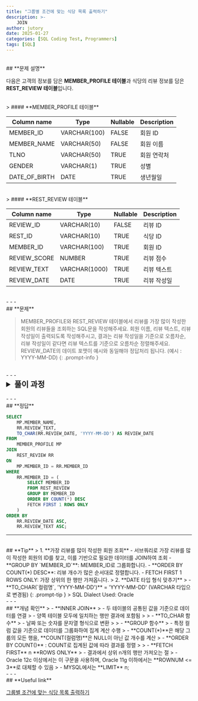 ```yaml
---
title: "그룹별 조건에 맞는 식당 목록 출력하기"
description: >-
    JOIN
author: jutory
date: 2025-01-27
categories: [SQL Coding Test, Programmers]
tags: [SQL]
---
```

<br>
## **문제 설명**

다음은 고객의 정보를 담은 **MEMBER_PROFILE 테이블**과 식당의 리뷰 정보를 담은 **REST_REVIEW 테이블**입니다.

<br>
> #### **MEMBER_PROFILE 테이블**

| Column name   | Type         | Nullable | Description          |
|---------------|--------------|----------|----------------------|
| MEMBER_ID     | VARCHAR(100) | FALSE    | 회원 ID              |
| MEMBER_NAME   | VARCHAR(50)  | FALSE    | 회원 이름            |
| TLNO          | VARCHAR(50)  | TRUE     | 회원 연락처          |
| GENDER        | VARCHAR(1)   | TRUE     | 성별                 |
| DATE_OF_BIRTH | DATE         | TRUE     | 생년월일            |

<br>
> #### **REST_REVIEW 테이블**

| Column name   | Type         | Nullable | Description          |
|---------------|--------------|----------|----------------------|
| REVIEW_ID     | VARCHAR(10)  | FALSE    | 리뷰 ID              |
| REST_ID       | VARCHAR(10)  | TRUE     | 식당 ID              |
| MEMBER_ID     | VARCHAR(100) | TRUE     | 회원 ID              |
| REVIEW_SCORE  | NUMBER       | TRUE     | 리뷰 점수            |
| REVIEW_TEXT   | VARCHAR(1000)| TRUE     | 리뷰 텍스트          |
| REVIEW_DATE   | DATE         | TRUE     | 리뷰 작성일          |

<br>
- - -
<br>
## **문제**

> MEMBER_PROFILE와 REST_REVIEW 테이블에서 리뷰를 가장 많이 작성한 회원의 리뷰들을 조회하는 SQL문을 작성해주세요. 회원 이름, 리뷰 텍스트, 리뷰 작성일이 출력되도록 작성해주시고, 결과는 리뷰 작성일을 기준으로 오름차순, 리뷰 작성일이 같다면 리뷰 텍스트를 기준으로 오름차순 정렬해주세요. REVIEW_DATE의 데이트 포맷이 예시와 동일해야 정답처리 됩니다. (예시 : YYYY-MM-DD)
{: .prompt-info }

<br>
- - -
<br>
<details>
  <summary style="font-size: 1.5em; font-weight: bold;">풀이 과정</summary>
<div markdown="1">

1. **조건 확인**  
   - `MEMBER_ID` 기준 리뷰를 가장 많이 작성한 회원의 리뷰 데이터 조회
   - `REVIEW_DATE`의 데이트 포맷은 YYYY-MM-DD

2. **리뷰를 가장 많이 작성한 회원 찾기**  
   - REST_REVIEW 테이블에서 회원별 리뷰 개수를 그룹화하여, 가장 많은 리뷰를 작성한 회원 찾기
   - 이를 위해 **GROUP BY `MEMBER_ID`**를 사용하여 회원별 리뷰 개수를 계산하고, **COUNT(*)**로 로 각 회원의 리뷰 개수를 집계
   - **ORDER BY COUNT(*) DESC**로 리뷰 개수가 가장 많은 회원을 찾고, **FETCH FIRST 1 ROWS ONLY**로 상위 한 명만 선택

3. **테이블 결합 (JOIN)**  
   - **INNSER JOIN** 선택 이유 : 리뷰를 쓴 회원이여야 하므로 두 테이블 모두에 존재하는 `MEMBER_ID` 여야 하기 때문

4. **결과 정렬**
   - 정렬 기준에 따라 **ORDER BY**로 결과 정렬
       - 리뷰 작성일(`REVIEW_DATE`)를 기준으로 오름차순
       - 리뷰 작성일이 같다면 `REVIEW_TEXT` 기준 오름차순

5. **최종 결과 출력**  
   - 최종적으로 회원 **이름(`MEMBER_NAME`)**, **리뷰 텍스트(`REVIEW_TEXT`)**, **리뷰 작성일(`REVIEW_DATE`)**만 출력
   - **TO_CHAR(REVIEW_DATE, 'YYYY-MM-DD')**를 사용하여 날짜를 **YYYY-MM-DD** 형식의 문자열로 변환

* **_교훈_**  
   - 서브쿼리 활용해서 특정 조건에 맞는 데이터를 먼저 필터링한 후 메인 쿼리에서 결합하는 것... 자주 쓰임.
   - 익숙하지 않은 **FETCH FIRST 숫자 ROWS ONLY**.. 기존에 쓰던 ROWNUM만이 자꾸 떠오른다.....
</div>
</details>

<br>
- - -
<br>
## **정답**

```sql
SELECT
    MP.MEMBER_NAME,
    RR.REVIEW_TEXT,
    TO_CHAR(RR.REVIEW_DATE, 'YYYY-MM-DD') AS REVIEW_DATE
FROM
    MEMBER_PROFILE MP
JOIN
    REST_REVIEW RR
ON
    MP.MEMBER_ID = RR.MEMBER_ID
WHERE
    RR.MEMBER_ID = (
        SELECT MEMBER_ID
        FROM REST_REVIEW
        GROUP BY MEMBER_ID
        ORDER BY COUNT(*) DESC
        FETCH FIRST 1 ROWS ONLY
    )
ORDER BY
    RR.REVIEW_DATE ASC,
    RR.REVIEW_TEXT ASC;  
```

- - -
<br>
## **Tip**
> 1. **가장 리뷰를 많이 작성한 회원 조회**
     - 서브쿼리로 가장 리뷰를 많이 작성한 회원의 ID를 찾고, 이를 기반으로 필요한 데이터를 JOIN하여 조회
        - **GROUP BY `MEMBER_ID`**: MEMBER_ID로 그룹화합니다.
        - **ORDER BY COUNT(*) DESC**: 리뷰 개수가 많은 순서대로 정렬합니다.
        - FETCH FIRST 1 ROWS ONLY: 가장 상위의 한 행만 가져옵니다.
> 2. **DATE 타입 형식 맞추기**  
>    - **TO_CHAR(`컬럼명`, 'YYYY-MM-DD')** = 'YYYY-MM-DD' (VARCHAR 타입으로 변경됨)
{: .prompt-tip }
> SQL Dialect Used: Oracle

<br>
- - -
<br>
## **개념 확인**
> - **INNER JOIN**
>    - 두 테이블의 공통된 값을 기준으로 데이터를 연결
>    - 양쪽 테이블 모두에 일치하는 행만 결과에 포함됨
>
> - **TO_CHAR 함수**
>    - 날짜 또는 숫자를 문자열 형식으로 변환
>
> - **GROUP 함수**
>    - 특정 컬럼 값을 기준으로 데이터를 그룹화하여 집계 계산 수행
>        - **COUNT(*)**은 해당 그룹의 모든 행을, **COUNT(컬럼명)**은 NULL이 아닌 값 개수를 계산
>        - **ORDER BY COUNT()** : COUNT로 집계된 값에 따라 결과를 정렬
>
> - **FETCH FIRST** n **ROWS ONLY**
>    - 결과에서 상위 n개의 행만 가져오는 절
>    - Oracle 12c 이상에서는 이 구문을 사용하며, Oracle 11g 이하에서는 **ROWNUM <= 3**로 대체할 수 있음
>    - MYSQL에서는 **LIMIT** n;

<br>
- - -
<br>
## **Useful link**

[그룹별 조건에 맞는 식당 목록 출력하기](https://school.programmers.co.kr/learn/courses/30/lessons/131124)